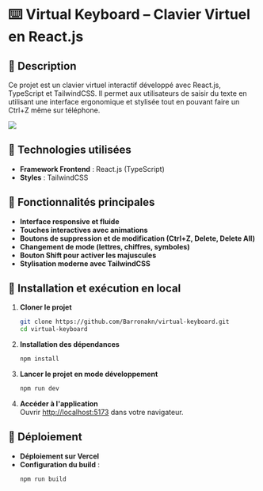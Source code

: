 # ⌨️ Virtual Keyboard – Clavier Virtuel en React.js

## 📌 Description
Ce projet est un clavier virtuel interactif développé avec React.js, TypeScript et TailwindCSS. Il permet aux utilisateurs de saisir du texte en utilisant une interface ergonomique et stylisée tout en pouvant faire un Ctrl+Z même sur téléphone.

![](<public/assets/Capture d’écran du 2025-02-21 11-09-32.png>)

## 🚀 Technologies utilisées
- **Framework Frontend** : React.js (TypeScript)
- **Styles** : TailwindCSS

## 🎨 Fonctionnalités principales
- **Interface responsive et fluide**
- **Touches interactives avec animations**
- **Boutons de suppression et de modification (Ctrl+Z, Delete, Delete All)**
- **Changement de mode (lettres, chiffres, symboles)**
- **Bouton Shift pour activer les majuscules**
- **Stylisation moderne avec TailwindCSS**

## 🔧 Installation et exécution en local
1. **Cloner le projet**  
   ```bash
   git clone https://github.com/Barronakn/virtual-keyboard.git
   cd virtual-keyboard
   ```

2. **Installation des dépendances**  
   ```bash
   npm install
   ```

3. **Lancer le projet en mode développement**  
   ```bash
   npm run dev
   ```

4. **Accéder à l'application**  
   Ouvrir [http://localhost:5173](http://localhost:5173) dans votre navigateur.

## 📌 Déploiement
- **Déploiement sur Vercel**
- **Configuration du build** :
   ```bash
   npm run build
   ```